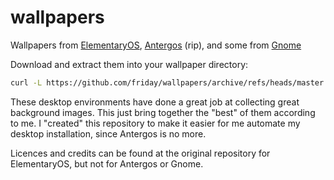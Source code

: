 # wallpapers
Wallpapers from [ElementaryOS](https://github.com/elementary/wallpapers), [Antergos](https://github.com/Antergos/wallpapers) (rip), and some from [Gnome](https://gitlab.gnome.org/GNOME/gnome-backgrounds)

Download and extract them into your wallpaper directory:

```sh
curl -L https://github.com/friday/wallpapers/archive/refs/heads/master.tar.gz | tar xz --wildcards "*.jpg" --strip-components=1 --one-top-level=$(echo ~/.local/share/backgrounds)
```

These desktop environments have done a great job at collecting great background images. This just bring together the "best" of them according to me. I "created" this repository to make it easier for me automate my desktop installation, since Antergos is no more.

Licences and credits can be found at the original repository for ElementaryOS, but not for Antergos or Gnome.

